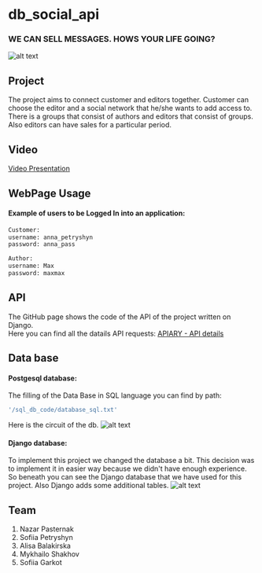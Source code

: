 # db_social_api

### WE CAN SELL MESSAGES. HOWS YOUR LIFE GOING?
![alt text](https://pics.me.me/when-they-ask-you-hows-your-life-going-32408090.png) 


## Project
The project aims to connect customer and editors together. Customer can choose the editor and a social network that he/she wants to add access to.
There is a groups that consist of authors and editors that consist of groups.
Also editors can have sales for a particular period.

## Video

[Video Presentation](https://drive.google.com/drive/folders/1E943nK9W2DV0yIfF5_2_EdXRXyH11Csx?usp=sharing)

## WebPage Usage
#### Example of users to be Logged In into an application:
```bash
Customer:
username: anna_petryshyn
password: anna_pass

Author:
username: Max
password: maxmax 
```

## API

The GitHub page shows the code of the API of the project written on Django.\
Here you can find all the datails API requests: [APIARY - API details](https://sofiia.docs.apiary.io/#reference/0/users-collection)

## Data base
#### Postgesql database:
The filling of the Data Base in SQL language you can find by path: 
```bash
'/sql_db_code/database_sql.txt'
```
Here is the circuit of the db.
![alt text](https://github.com/SOFIAshyn/db_social_api/blob/master/photos/sql_data_base.jpeg?raw=true)

#### Django database:
To implement this project we changed the database a bit. This decision was to implement it in easier way because we didn't have enough experience. So beneath you can see the Django database that we have used for this project.
Also Django adds some additional tables.
![alt text](https://github.com/SOFIAshyn/db_social_api/blob/master/photos/django_data_base.jpeg?raw=true)

## Team
1. Nazar Pasternak
2. Sofiia Petryshyn
3. Alisa Balakirska
4. Mykhailo Shakhov
5. Sofiia Garkot